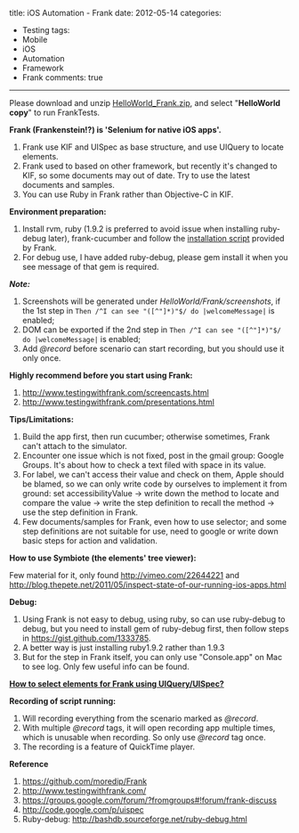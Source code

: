 title: iOS Automation - Frank
date: 2012-05-14
categories:
- Testing
tags:
- Mobile
- iOS
- Automation
- Framework
- Frank
comments: true
---

Please download and unzip [HelloWorld_Frank.zip](https://raw.githubusercontent.com/hy1984427/hy1984427.github.io/master/documents/HelloWorld_Frank.zip), and select "**HelloWorld copy**" to run FrankTests.

**Frank (Frankenstein!?) is 'Selenium for native iOS apps'.**
1. Frank use KIF and UISpec as base structure, and use UIQuery to locate elements.
2. Frank used to based on other framework, but recently it's changed to KIF, so some documents may out of date. Try to use the latest documents and samples.
3. You can use Ruby in Frank rather than Objective-C in KIF.

**Environment preparation:**
1. Install rvm, ruby (1.9.2 is preferred to avoid issue when installing ruby-debug later), frank-cucumber and follow the [installation script](http://www.testingwithfrank.com/installing.html) provided by Frank.
2. For debug use, I have added ruby-debug, please gem install it when you see message of that gem is required.

***Note:***
1. Screenshots will be generated under *HelloWorld/Frank/screenshots*, if the 1st step in `Then /^I can see "([^"]*)"$/ do |welcomeMessage|` is enabled;
2. DOM can be exported if the 2nd step in `Then /^I can see "([^"]*)"$/ do |welcomeMessage|` is enabled;
3. Add *@record* before scenario can start recording, but you should use it only once.

**Highly recommend before you start using Frank:**
1. http://www.testingwithfrank.com/screencasts.html
2. http://www.testingwithfrank.com/presentations.html

**Tips/Limitations:**
1. Build the app first, then run cucumber; otherwise sometimes, Frank can't attach to the simulator.
2. Encounter one issue which is not fixed, post in the gmail group: Google Groups. It's about how to check a text filed with space in its value.
3. For label, we can't access their value and check on them, Apple should be blamed, so we can only write code by ourselves to implement it from ground: set accessibilityValue -> write down the method to locate and compare the value -> write the step definition to recall the method -> use the step definition in Frank.
4. Few documents/samples for Frank, even how to use selector; and some step definitions are not suitable for use, need to google or write down basic steps for action and validation.

**How to use Symbiote (the elements' tree viewer):**

Few material for it, only found http://vimeo.com/22644221 and http://blog.thepete.net/2011/05/inspect-state-of-our-running-ios-apps.html

**Debug:**
1. Using Frank is not easy to debug, using ruby, so can use ruby-debug to debug, but you need to install gem of ruby-debug first, then follow steps in https://gist.github.com/1333785.
2. A better way is just installing ruby1.9.2 rather than 1.9.3
3. But for the step in Frank itself, you can only use "Console.app" on Mac to see log. Only few useful info can be found.

[**How to select elements for Frank using UIQuery/UISpec?**](http://stackoverflow.com/questions/9745842/how-to-select-elements-for-frank-using-uiquery-uispec)

**Recording of script running:**
1. Will recording everything from the scenario marked as *@record*.
2. With multiple *@record* tags, it will open recording app multiple times, which is unusable when recording. So only use *@record* tag once.
3. The recording is a feature of QuickTime player.

**Reference**
1. https://github.com/moredip/Frank
2. http://www.testingwithfrank.com/
3. https://groups.google.com/forum/?fromgroups#!forum/frank-discuss
4. http://code.google.com/p/uispec
4. Ruby-debug: http://bashdb.sourceforge.net/ruby-debug.html